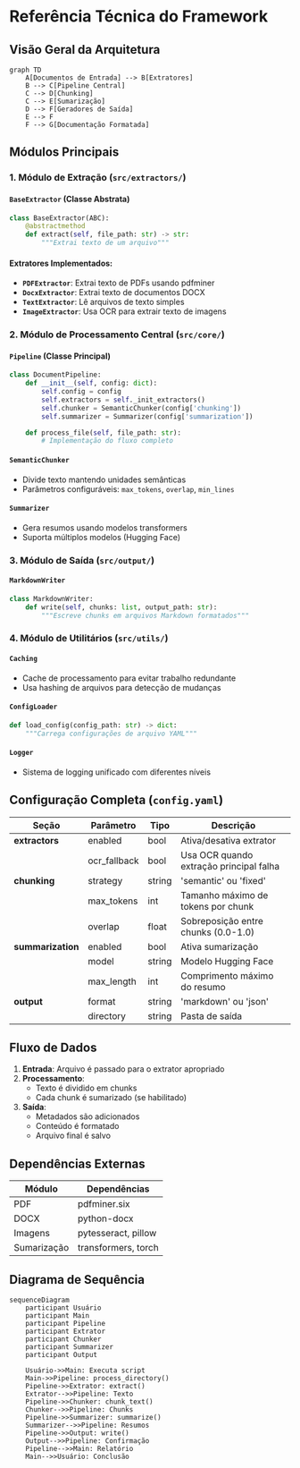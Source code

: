 # Referência Técnica do Framework

## Visão Geral da Arquitetura
```mermaid
graph TD
    A[Documentos de Entrada] --> B[Extratores]
    B --> C[Pipeline Central]
    C --> D[Chunking]
    C --> E[Sumarização]
    D --> F[Geradores de Saída]
    E --> F
    F --> G[Documentação Formatada]
```

## Módulos Principais

### 1. Módulo de Extração (`src/extractors/`)
#### `BaseExtractor` (Classe Abstrata)
```python
class BaseExtractor(ABC):
    @abstractmethod
    def extract(self, file_path: str) -> str:
        """Extrai texto de um arquivo"""
```

#### Extratores Implementados:
- **`PDFExtractor`**: Extrai texto de PDFs usando pdfminer
- **`DocxExtractor`**: Extrai texto de documentos DOCX
- **`TextExtractor`**: Lê arquivos de texto simples
- **`ImageExtractor`**: Usa OCR para extrair texto de imagens

### 2. Módulo de Processamento Central (`src/core/`)
#### `Pipeline` (Classe Principal)
```python
class DocumentPipeline:
    def __init__(self, config: dict):
        self.config = config
        self.extractors = self._init_extractors()
        self.chunker = SemanticChunker(config['chunking'])
        self.summarizer = Summarizer(config['summarization'])

    def process_file(self, file_path: str):
        # Implementação do fluxo completo
```

#### `SemanticChunker`
- Divide texto mantendo unidades semânticas
- Parâmetros configuráveis: `max_tokens`, `overlap`, `min_lines`

#### `Summarizer`
- Gera resumos usando modelos transformers
- Suporta múltiplos modelos (Hugging Face)

### 3. Módulo de Saída (`src/output/`)
#### `MarkdownWriter`
```python
class MarkdownWriter:
    def write(self, chunks: list, output_path: str):
        """Escreve chunks em arquivos Markdown formatados"""
```

### 4. Módulo de Utilitários (`src/utils/`)
#### `Caching`
- Cache de processamento para evitar trabalho redundante
- Usa hashing de arquivos para detecção de mudanças

#### `ConfigLoader`
```python
def load_config(config_path: str) -> dict:
    """Carrega configurações de arquivo YAML"""
```

#### `Logger`
- Sistema de logging unificado com diferentes níveis

## Configuração Completa (`config.yaml`)
| Seção | Parâmetro | Tipo | Descrição |
|-------|-----------|------|-----------|
| **extractors** | enabled | bool | Ativa/desativa extrator |
|  | ocr_fallback | bool | Usa OCR quando extração principal falha |
| **chunking** | strategy | string | 'semantic' ou 'fixed' |
|  | max_tokens | int | Tamanho máximo de tokens por chunk |
|  | overlap | float | Sobreposição entre chunks (0.0-1.0) |
| **summarization** | enabled | bool | Ativa sumarização |
|  | model | string | Modelo Hugging Face |
|  | max_length | int | Comprimento máximo do resumo |
| **output** | format | string | 'markdown' ou 'json' |
|  | directory | string | Pasta de saída |

## Fluxo de Dados
1. **Entrada**: Arquivo é passado para o extrator apropriado
2. **Processamento**:
   - Texto é dividido em chunks
   - Cada chunk é sumarizado (se habilitado)
3. **Saída**:
   - Metadados são adicionados
   - Conteúdo é formatado
   - Arquivo final é salvo

## Dependências Externas
| Módulo | Dependências |
|--------|--------------|
| PDF | pdfminer.six |
| DOCX | python-docx |
| Imagens | pytesseract, pillow |
| Sumarização | transformers, torch |

## Diagrama de Sequência
```mermaid
sequenceDiagram
    participant Usuário
    participant Main
    participant Pipeline
    participant Extrator
    participant Chunker
    participant Summarizer
    participant Output
    
    Usuário->>Main: Executa script
    Main->>Pipeline: process_directory()
    Pipeline->>Extrator: extract()
    Extrator-->>Pipeline: Texto
    Pipeline->>Chunker: chunk_text()
    Chunker-->>Pipeline: Chunks
    Pipeline->>Summarizer: summarize()
    Summarizer-->>Pipeline: Resumos
    Pipeline->>Output: write()
    Output-->>Pipeline: Confirmação
    Pipeline-->>Main: Relatório
    Main-->>Usuário: Conclusão